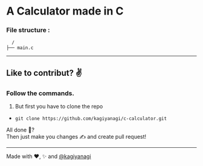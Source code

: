 # A Calculator made in C

### File structure :

```
  /
├── main.c
```

---

## Like to contribut? ✌️

### Follow the commands.

1. But first you have to clone the repo
- ```git clone https://github.com/kagiyanagi/c-calculator.git```

All done 🤔?  
Then just make you changes ✍️ and create pull request!  

---

Made with ❤️, ✨ and [@kagiyanagi](https://github.com/kagiyanagi)

